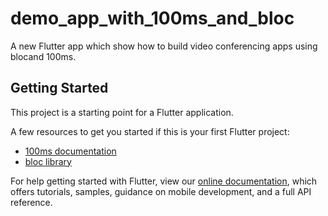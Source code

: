 # demo_app_with_100ms_and_bloc

A new Flutter app which show how to build video conferencing apps using blocand 100ms.

## Getting Started

This project is a starting point for a Flutter application.

A few resources to get you started if this is your first Flutter project:

- [100ms documentation]([https://www.100ms.live/docs/flutter/v2/foundation/basics])
- [bloc library]([https://bloclibrary.dev/#/])

For help getting started with Flutter, view our
[online documentation](https://flutter.dev/docs), which offers tutorials,
samples, guidance on mobile development, and a full API reference.
